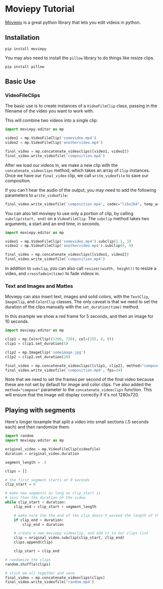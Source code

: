 # Moviepy Tutorial

[Moviepy](http://zulko.github.io/moviepy/index.html) is a great python library that lets you edit videos in python.

## Installation

```
pip install moviepy
```

You may also need to install the ```pillow``` library to do things like resize clips.

```
pip install pillow
```

## Basic Use

### VideoFileClips

The basic use is to create instances of a ```VideoFileClip``` class, passing in the filename of the video you want to work with.

This will combine two videos into a single clip:

```python
import moviepy.editor as mp

video1 = mp.VideoFileClip('somevideo.mp4')
video2 = mp.VideoFileClip('anothervideo.mp4')

final_video = mp.concatenate_videoclips([video1, video2])
final_video.write_videofile('composition.mp4')
```

After we load our videos in, we make a new clip with the ```concatenate_videoclips``` method, which takes an array of ```Clip``` instances. Once we have our ```final_video``` clip, we call ```write_videofile``` to save our composition.

If you can't hear the audio of the output, you may need to add the following parameters to ```write_videofile```:

```python
final_video.write_videofile('composition.mp4', codec="libx264", temp_audiofile='temp-audio.m4a', remove_temp=True, audio_codec='aac')
```

You can also tell moviepy to use only a portion of clip, by calling ```subclip(start, end)``` on a ```VideoFileClip```. The ```subclip``` method takes two arguments, a start and an end time, in seconds.

```python
import moviepy.editor as mp

video1 = mp.VideoFileClip('somevideo.mp4').subclip(1.1, 3)
video2 = mp.VideoFileClip('anothervideo.mp4').subclip(5, 9)

final_video = mp.concatenate_videoclips([video1, video2])
final_video.write_videofile('composition.mp4')
```

In addition to ```subclip```, you can also call ```resize((width, height))``` to resize a video, and ```crossfadein(time)``` to fade videos in.

### Text and Images and Mattes

Moviepy can also insert text, images and solid colors, with the ```TextClip```, ```ImageClip```, and ```ColorClip``` classes. The only caveat is that we need to set the duration of the clips manually with the ```set_duration(time)``` method.

In this example we show a red frame for 5 seconds, and then an image for 10 seconds.

```python
import moviepy.editor as mp

clip1 = mp.ColorClip((1280, 720), col=(255, 0, 0))
clip1 = clip1.set_duration(5)

clip2 = mp.ImageClip('someimage.jpg')
clip2 = clip2.set_duration(10)

final_video = mp.concatenate_videoclips([clip1, clip2], method="compose")
final_video.write_videofile('composition.mp4', fps=24)
```

Note that we need to set the frames per second of the final video because these are not set by default for image and color clips. I've also added the ```method="compose"``` parameter to the ```concatenate_videoclips``` function. This will ensure that the image will display correctly if it's not 1280x720.

## Playing with segments

Here's longer texample that split a video into small sections (.5 seconds each) and then randomize them.

```python
import random
import moviepy.editor as mp

original_video = mp.VideoFileClip(videofile)
duration = original_video.duration

segment_length = .5

clips = []

# the first segment starts at 0 seconds
clip_start = 0

# make new segments as long as clip_start is
# less than the duration of the video
while clip_start < duration:
    clip_end = clip_start + segment_length

	# make sure the the end of the clip doesn't exceed the length of the original video
    if clip_end > duration:
        clip_end = duration

	# create a new moviepy videoclip, and add it to our clips list
    clip = original_video.subclip(clip_start, clip_end)
    clips.append(clip)

    clip_start = clip_end

# randomize the clips
random.shuffle(clips)

# stick em all together and save
final_video = mp.concatenate_videoclips(clips)
final_video.write_videofile('random.mp4')


```









